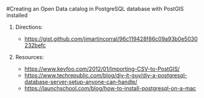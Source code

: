 #Creating an Open Data catalog in PostgreSQL database with PostGIS installed

1. Directions:
    - https://gist.github.com/jimartincorral/96c119428f86c09a93b0e5030232befc
    
2. Resources:
    - https://www.kevfoo.com/2012/01/Importing-CSV-to-PostGIS/
    - https://www.techrepublic.com/blog/diy-it-guy/diy-a-postgresql-database-server-setup-anyone-can-handle/
    - https://launchschool.com/blog/how-to-install-postgresql-on-a-mac
